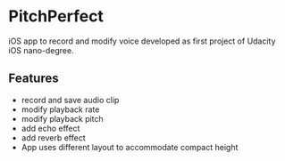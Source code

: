 # PitchPerfect
iOS app to record and modify voice developed as first project of Udacity iOS nano-degree.
## Features
* record and save audio clip
* modify playback rate
* modify playback pitch
* add echo effect
* add reverb effect
* App uses different layout to accommodate compact height
